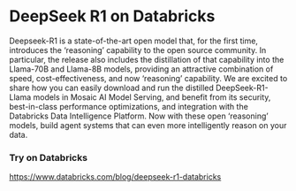 # DeepSeek R1 on Databricks

Deepseek-R1 is a state-of-the-art open model that, for the first time, introduces the ‘reasoning’ capability to the open source community. In particular, the release also includes the distillation of that capability into the Llama-70B and Llama-8B models, providing an attractive combination of speed, cost-effectiveness, and now ‘reasoning’ capability. We are excited to share how you can easily download and run the distilled DeepSeek-R1-Llama models in Mosaic AI Model Serving, and benefit from its security, best-in-class performance optimizations, and integration with the Databricks Data Intelligence Platform. Now with these open ‘reasoning’ models, build agent systems that can even more intelligently reason on your data.

### Try on Databricks
https://www.databricks.com/blog/deepseek-r1-databricks
